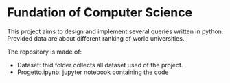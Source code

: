 # Fundation of Computer Science 

This project aims to design and implement several queries written in python. Provided data are about different ranking of world universities.  

The repository is made of:
<ul>
  <li>Dataset: thid folder collects all dataset used of the project. </li>
  <li> Progetto.ipynb: jupyter notebook containing the code </li>
 </ul>













